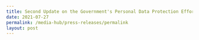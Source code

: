 ```yaml
---
title: Second Update on the Government's Personal Data Protection Efforts
date: 2021-07-27
permalink: /media-hub/press-releases/permalink
layout: post
---
```


